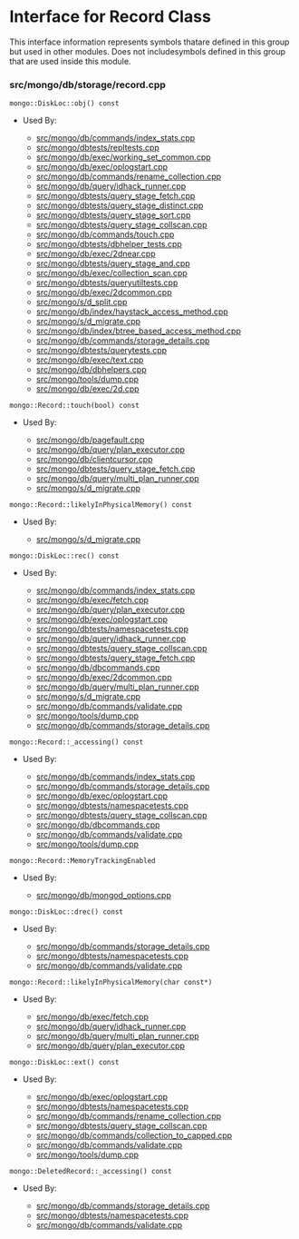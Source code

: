 
# Interface for Record Class
This interface information represents symbols thatare defined in this group but used in other modules.  Does not includesymbols defined in this group that are used inside this module.

### src/mongo/db/storage/record.cpp

<div></div>

    mongo::DiskLoc::obj() const

- Used By:

    - [src/mongo/db/commands/index\_stats.cpp](../../../queries/database\_commands)
    - [src/mongo/dbtests/repltests.cpp](../../../tests/unit\_tests)
    - [src/mongo/db/exec/working\_set\_common.cpp](../../../queries/core\_query\_system)
    - [src/mongo/db/exec/oplogstart.cpp](../../../queries/core\_query\_system)
    - [src/mongo/db/commands/rename\_collection.cpp](../../../queries/database\_commands)
    - [src/mongo/db/query/idhack\_runner.cpp](../../../queries/core\_query\_system)
    - [src/mongo/dbtests/query\_stage\_fetch.cpp](../../../tests/unit\_tests)
    - [src/mongo/dbtests/query\_stage\_distinct.cpp](../../../queries/core\_query\_system)
    - [src/mongo/dbtests/query\_stage\_sort.cpp](../../../tests/unit\_tests)
    - [src/mongo/dbtests/query\_stage\_collscan.cpp](../../../tests/unit\_tests)
    - [src/mongo/db/commands/touch.cpp](../../../queries/database\_commands)
    - [src/mongo/dbtests/dbhelper\_tests.cpp](../../../tests/unit\_tests)
    - [src/mongo/db/exec/2dnear.cpp](../../../queries/core\_query\_system)
    - [src/mongo/dbtests/query\_stage\_and.cpp](../../../tests/unit\_tests)
    - [src/mongo/db/exec/collection\_scan.cpp](../../../queries/core\_query\_system)
    - [src/mongo/dbtests/queryutiltests.cpp](../../../tests/unit\_tests)
    - [src/mongo/db/exec/2dcommon.cpp](../../../queries/core\_query\_system)
    - [src/mongo/s/d\_split.cpp](../../../sharding/sharding)
    - [src/mongo/db/index/haystack\_access\_method.cpp](../../../queries/indexing)
    - [src/mongo/s/d\_migrate.cpp](../../../sharding/sharding)
    - [src/mongo/db/index/btree\_based\_access\_method.cpp](../../../queries/indexing)
    - [src/mongo/db/commands/storage\_details.cpp](../../../queries/database\_commands)
    - [src/mongo/dbtests/querytests.cpp](../../../tests/unit\_tests)
    - [src/mongo/db/exec/text.cpp](../../../queries/core\_query\_system)
    - [src/mongo/db/dbhelpers.cpp](../../../queries/client\_and\_operation\_tracking)
    - [src/mongo/tools/dump.cpp](../../../tools/tools)
    - [src/mongo/db/exec/2d.cpp](../../../queries/core\_query\_system)

<div></div>

    mongo::Record::touch(bool) const

- Used By:

    - [src/mongo/db/pagefault.cpp](../../../storage/page\_fault\_utilities)
    - [src/mongo/db/query/plan\_executor.cpp](../../../queries/core\_query\_system)
    - [src/mongo/db/clientcursor.cpp](../../../queries/client\_and\_operation\_tracking)
    - [src/mongo/dbtests/query\_stage\_fetch.cpp](../../../tests/unit\_tests)
    - [src/mongo/db/query/multi\_plan\_runner.cpp](../../../queries/core\_query\_system)
    - [src/mongo/s/d\_migrate.cpp](../../../sharding/sharding)

<div></div>

    mongo::Record::likelyInPhysicalMemory() const

- Used By:

    - [src/mongo/s/d\_migrate.cpp](../../../sharding/sharding)

<div></div>

    mongo::DiskLoc::rec() const

- Used By:

    - [src/mongo/db/commands/index\_stats.cpp](../../../queries/database\_commands)
    - [src/mongo/db/exec/fetch.cpp](../../../queries/core\_query\_system)
    - [src/mongo/db/query/plan\_executor.cpp](../../../queries/core\_query\_system)
    - [src/mongo/db/exec/oplogstart.cpp](../../../queries/core\_query\_system)
    - [src/mongo/dbtests/namespacetests.cpp](../../../tests/unit\_tests)
    - [src/mongo/db/query/idhack\_runner.cpp](../../../queries/core\_query\_system)
    - [src/mongo/dbtests/query\_stage\_collscan.cpp](../../../tests/unit\_tests)
    - [src/mongo/dbtests/query\_stage\_fetch.cpp](../../../tests/unit\_tests)
    - [src/mongo/db/dbcommands.cpp](../../../queries/database\_commands)
    - [src/mongo/db/exec/2dcommon.cpp](../../../queries/core\_query\_system)
    - [src/mongo/db/query/multi\_plan\_runner.cpp](../../../queries/core\_query\_system)
    - [src/mongo/s/d\_migrate.cpp](../../../sharding/sharding)
    - [src/mongo/db/commands/validate.cpp](../../../queries/database\_commands)
    - [src/mongo/tools/dump.cpp](../../../tools/tools)
    - [src/mongo/db/commands/storage\_details.cpp](../../../queries/database\_commands)

<div></div>

    mongo::Record::_accessing() const

- Used By:

    - [src/mongo/db/commands/index\_stats.cpp](../../../queries/database\_commands)
    - [src/mongo/db/commands/storage\_details.cpp](../../../queries/database\_commands)
    - [src/mongo/db/exec/oplogstart.cpp](../../../queries/core\_query\_system)
    - [src/mongo/dbtests/namespacetests.cpp](../../../tests/unit\_tests)
    - [src/mongo/dbtests/query\_stage\_collscan.cpp](../../../tests/unit\_tests)
    - [src/mongo/db/dbcommands.cpp](../../../queries/database\_commands)
    - [src/mongo/db/commands/validate.cpp](../../../queries/database\_commands)
    - [src/mongo/tools/dump.cpp](../../../tools/tools)

<div></div>

    mongo::Record::MemoryTrackingEnabled

- Used By:

    - [src/mongo/db/mongod\_options.cpp](../../../process\_management/mongos\_and\_mongod\_mains)

<div></div>

    mongo::DiskLoc::drec() const

- Used By:

    - [src/mongo/db/commands/storage\_details.cpp](../../../queries/database\_commands)
    - [src/mongo/dbtests/namespacetests.cpp](../../../tests/unit\_tests)
    - [src/mongo/db/commands/validate.cpp](../../../queries/database\_commands)

<div></div>

    mongo::Record::likelyInPhysicalMemory(char const*)

- Used By:

    - [src/mongo/db/exec/fetch.cpp](../../../queries/core\_query\_system)
    - [src/mongo/db/query/idhack\_runner.cpp](../../../queries/core\_query\_system)
    - [src/mongo/db/query/multi\_plan\_runner.cpp](../../../queries/core\_query\_system)
    - [src/mongo/db/query/plan\_executor.cpp](../../../queries/core\_query\_system)

<div></div>

    mongo::DiskLoc::ext() const

- Used By:

    - [src/mongo/db/exec/oplogstart.cpp](../../../queries/core\_query\_system)
    - [src/mongo/dbtests/namespacetests.cpp](../../../tests/unit\_tests)
    - [src/mongo/db/commands/rename\_collection.cpp](../../../queries/database\_commands)
    - [src/mongo/dbtests/query\_stage\_collscan.cpp](../../../tests/unit\_tests)
    - [src/mongo/db/commands/collection\_to\_capped.cpp](../../../queries/database\_commands)
    - [src/mongo/db/commands/validate.cpp](../../../queries/database\_commands)
    - [src/mongo/tools/dump.cpp](../../../tools/tools)

<div></div>

    mongo::DeletedRecord::_accessing() const

- Used By:

    - [src/mongo/db/commands/storage\_details.cpp](../../../queries/database\_commands)
    - [src/mongo/dbtests/namespacetests.cpp](../../../tests/unit\_tests)
    - [src/mongo/db/commands/validate.cpp](../../../queries/database\_commands)
